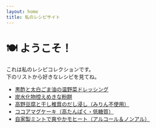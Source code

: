 ```yaml
---
layout: home
title: 私のレシピサイト
---
```


# 🍽️ ようこそ！

これは私のレシピコレクションです。  
下のリストから好きなレシピを見てね。

- [黒酢と太白ごま油の温野菜ドレッシング](warm-veggie-dressing.md)
- [炭水化物控えめきな粉餅](kinako-mochi.md)
- [高野豆腐と干し椎茸のだし浸し（みりん不使用）](steamed-tofu-shiitake-dashi.md)
- [ココアマグケーキ（高たんぱく・低糖質）](ocoa-mugcake.md)
- [自家製ミントで爽やかモヒート（アルコール＆ノンアル）](mojito_freshmint.md)
